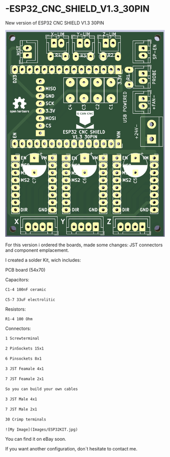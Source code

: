# -ESP32_CNC_SHIELD_V1.3_30PIN
New version of  ESP32 CNC SHIELD V1.3 30PIN

![My Image](Images/Esp32_Cnc_Shield_30PinV1.3.png)

For this version i ordered the boards, made some changes: JST connectors and component emplacement.

I created a solder Kit, wich includes:

PCB board (54x70)

Capacitors:

    C1-4 100nF ceramic
    
    C5-7 33uF electrolitic

Resistors:

    R1-4 100 Ohm

Connectors:

    1 Screwterminal
    
    2 PinSockets 15x1
    
    6 Pinsockets 8x1
    
    3 JST Feamale 4x1
    
    7 JST Feamale 2x1
    
    So you can build your own cables
    
    3 JST Male 4x1
    
    7 JST Male 2x1
    
    30 Crimp terminals
    
    ![My Image](Images/ESP32KIT.jpg)

You can find it on eBay soon.

If you want another configuration, don`t hesitate to contact me.
